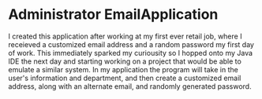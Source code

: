 # Administrator EmailApplication

I created this application after working at my first ever retail job, where I receieved
a customized email address and a random password my first day of work. This immediately
sparked my curiousity so I hopped onto my Java IDE the next day and starting working on 
a project that would be able to emulate a similar system. In my application the program 
will take in the user's information and department, and then create a customized email 
address, along with an alternate email, and randomly generated password.
